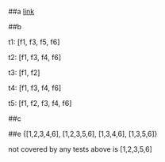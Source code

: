 ##a
[link](https://cs.gmu.edu:8443/offutt/coverage/GraphCoverage?edges=1+2%0D%0A1+3%0D%0A2+3%0D%0A3+4%0D%0A3+5%0D%0A4+6%0D%0A5+6%0D%0A&initialNode=1+2+3+4+5+6&endNode=6&action=Nodes)

##b

t1: [f1, f3, f5, f6]

​t2: [f1, f3, f4, f6]

​t3: [f1, f2]

​t4: [f1, f3, f4, f6]

​t5: [f1, f2, f3, f4, f6]

##c

##e
{[1,2,3,4,6], [1,2,3,5,6], [1,3,4,6], [1,3,5,6]}

not covered by any tests above is [1,2,3,5,6]